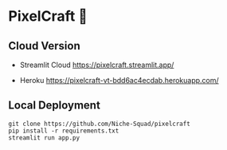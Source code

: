 # PixelCraft 🎨

## Cloud Version

- Streamlit Cloud
<https://pixelcraft.streamlit.app/>

- Heroku
<https://pixelcraft-vt-bdd6ac4ecdab.herokuapp.com/>

## Local Deployment

```shell
git clone https://github.com/Niche-Squad/pixelcraft
pip install -r requirements.txt
streamlit run app.py
```
